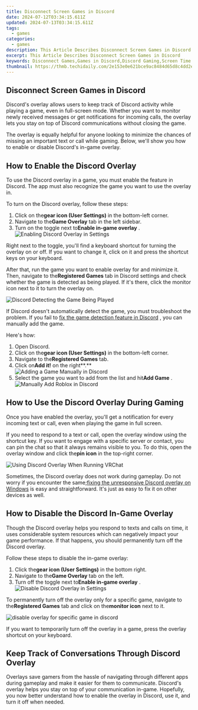 ```yaml
---
title: Disconnect Screen Games in Discord
date: 2024-07-12T03:34:15.611Z
updated: 2024-07-13T03:34:15.611Z
tags:
  - games
categories:
  - games
description: This Article Describes Disconnect Screen Games in Discord
excerpt: This Article Describes Disconnect Screen Games in Discord
keywords: Disconnect Games,Games in Discord,Discord Gaming,Screen Time Games,Manage Screen Gaming,Gaming Breakdown Discord,Disconnecting Games
thumbnail: https://thmb.techidaily.com/2e153e0e621bce9ac8484d65d8c4dd2eb6f5a3b85fbf991174fd2d0ac26c3edd.png
---
```


## Disconnect Screen Games in Discord

 Discord's overlay allows users to keep track of Discord activity while playing a game, even in full-screen mode. Whether you want to monitor newly received messages or get notifications for incoming calls, the overlay lets you stay on top of Discord communications without closing the game.

 The overlay is equally helpful for anyone looking to minimize the chances of missing an important text or call while gaming. Below, we'll show you how to enable or disable Discord's in-game overlay.

## How to Enable the Discord Overlay

 To use the Discord overlay in a game, you must enable the feature in Discord. The app must also recognize the game you want to use the overlay in.

To turn on the Discord overlay, follow these steps:

1. Click on the**gear icon (User Settings)** in the bottom-left corner.
2. Navigate to the**Game Overlay** tab in the left sidebar.
3. Turn on the toggle next to**Enable in-game overlay** .  
![Enabling Discord Overlay in Settings](https://static1.makeuseofimages.com/wordpress/wp-content/uploads/2023/05/3-turn-on-the-toggle-next-to-enable-in-game-overlay-option-in-discord-s-game-overlay-settings.jpg)

 Right next to the toggle, you'll find a keyboard shortcut for turning the overlay on or off. If you want to change it, click on it and press the shortcut keys on your keyboard.

 After that, run the game you want to enable overlay for and minimize it. Then, navigate to the**Registered Games** tab in Discord settings and check whether the game is detected as being played. If it's there, click the monitor icon next to it to turn the overlay on.

![Discord Detecting the Game Being Played](https://static1.makeuseofimages.com/wordpress/wp-content/uploads/2023/09/discord-detecting-the-game-being-played.jpg)

 If Discord doesn't automatically detect the game, you must troubleshoot the problem. If you fail to [fix the game detection feature in Discord](https://www.makeuseof.com/windows-discord-game-detection-not-working/) , you can manually add the game.

Here's how:

1. Open Discord.
2. Click on the**gear icon (User Settings)** in the bottom-left corner.
3. Navigate to the**Registered Games** tab.
4. Click on**Add it!** on the right**.**  
![Adding a Game Manually in Discord](https://static1.makeuseofimages.com/wordpress/wp-content/uploads/2023/09/add-game-manually-in-discord.jpg)
5. Select the game you want to add from the list and hit**Add Game** .  
![Manually Add Roblox in Discord](https://static1.makeuseofimages.com/wordpress/wp-content/uploads/2023/09/manually-add-roblox-in-discord.jpg)

## How to Use the Discord Overlay During Gaming

 Once you have enabled the overlay, you'll get a notification for every incoming text or call, even when playing the game in full screen.

 If you need to respond to a text or call, open the overlay window using the shortcut key. If you want to engage with a specific server or contact, you can pin the chat so that it always remains visible to you. To do this, open the overlay window and click the**pin icon** in the top-right corner.

![Using Discord Overlay When Running VRChat](https://static1.makeuseofimages.com/wordpress/wp-content/uploads/2023/09/using-discord-overlay-when-running-vrchat.jpg)

 Sometimes, the Discord overlay does not work during gameplay. Do not worry if you encounter the same;[fixing the unresponsive Discord overlay on Windows](https://www.makeuseof.com/fix-discord-overlay-not-working-windows/) is easy and straightforward. It's just as easy to fix it on other devices as well.

## How to Disable the Discord In-Game Overlay

 Though the Discord overlay helps you respond to texts and calls on time, it uses considerable system resources which can negatively impact your game performance. If that happens, you should permanently turn off the Discord overlay.

Follow these steps to disable the in-game overlay:

1. Click the**gear icon (User Settings)** in the bottom right.
2. Navigate to the**Game Overlay** tab on the left.
3. Turn off the toggle next to**Enable in-game overlay** .  
![Disable Discord Overlay in Settings](https://static1.makeuseofimages.com/wordpress/wp-content/uploads/2023/09/disable-in-game-overlay.jpg)

 To permanently turn off the overlay only for a specific game, navigate to the**Registered Games** tab and click on the**monitor icon** next to it.

![disable overlay for specific game in discord](https://static1.makeuseofimages.com/wordpress/wp-content/uploads/2023/09/disable-overlay-for-specific-game-in-discord.jpg)

 If you want to temporarily turn off the overlay in a game, press the overlay shortcut on your keyboard.

## Keep Track of Conversations Through Discord Overlay

 Overlays save gamers from the hassle of navigating through different apps during gameplay and make it easier for them to communicate. Discord's overlay helps you stay on top of your communication in-game. Hopefully, you now better understand how to enable the overlay in Discord, use it, and turn it off when needed.


<ins class="adsbygoogle"
     style="display:block"
     data-ad-format="autorelaxed"
     data-ad-client="ca-pub-7571918770474297"
     data-ad-slot="1223367746"></ins>



<ins class="adsbygoogle"
     style="display:block"
     data-ad-client="ca-pub-7571918770474297"
     data-ad-slot="8358498916"
     data-ad-format="auto"
     data-full-width-responsive="true"></ins>




